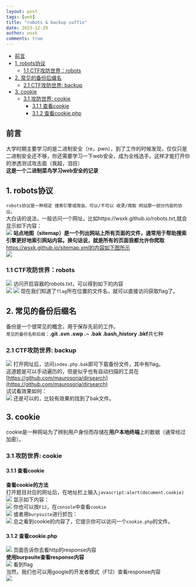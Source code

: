 ```yaml
---
layout: post
tags: [web]
title: "robots & backup suffix"
date: 2023-12-29
author: wsxk
comments: true
---
```


- [前言](#前言)
- [1. robots协议](#1-robots协议)
  - [1.1 CTF攻防世界：robots](#11-ctf攻防世界robots)
- [2. 常见的备份后缀名](#2-常见的备份后缀名)
  - [2.1 CTF攻防世界: backup](#21-ctf攻防世界-backup)
- [3. cookie](#3-cookie)
  - [3.1 攻防世界: cookie](#31-攻防世界-cookie)
    - [3.1.1 查看cookie](#311-查看cookie)
    - [3.1.2 查看cookie.php](#312-查看cookiephp)



## 前言<br>
大学时期主要学习的是二进制安全（re，pwn），到了工作的时候发现，仅仅只是二进制安全还不够，你还需要学习一下web安全，成为全栈选手。这样才能打开你的渗透测试攻击面（我超，泪目）<br>
**这是一个二进制菜鸟学习web安全的记录**<br>


## 1. robots协议<br>
`robots协议是一种规定 搜索引擎或爬虫，可以/不可以 收录/爬取 网站那一部分内容的协议。`<br>
大白话的说法，一般访问一个网址，比如https://wsxk.github.io/robots.txt,就会显示如下内容：<br>
![](https://raw.githubusercontent.com/wsxk/wsxk_pictures/main/2023-12-30/20231230112341.png)
**站点地图（sitemap）是一个列出网站上所有页面的文件，通常用于帮助搜索引擎更好地索引网站内容。换句话说，就是所有的页面我都允许你爬取**<br>
https://wsxk.github.io/sitemap.xml的内容如下图所示<br>
![](https://raw.githubusercontent.com/wsxk/wsxk_pictures/main/2023-12-30/20231230112459.png)

### 1.1 CTF攻防世界：robots<br>
![](https://raw.githubusercontent.com/wsxk/wsxk_pictures/main/2023-12-30/20231230112747.png)
访问开启容器的robots.txt，可以得到如下的内容<br>
![](https://raw.githubusercontent.com/wsxk/wsxk_pictures/main/2023-12-30/20231230112919.png)
![](https://raw.githubusercontent.com/wsxk/wsxk_pictures/main/2023-12-30/20231230112958.png)
现在我们知道了`flag`所在位置的文件名，就可以直接访问获取flag了。<br>

## 2. 常见的备份后缀名<br>
备份是一个很常见的概念，用于保存先前的工作。<br>
`常见的备份名称后缀：`**.git .svn .swp .~ .bak .bash_history .bkf**共七种<br>
### 2.1 CTF攻防世界: backup<br>
![](https://raw.githubusercontent.com/wsxk/wsxk_pictures/main/2023-12-30/20231230130636.png)
打开网址后，访问`index.php.bak`即可下载备份文件，其中有flag。<br>
这道题是可以手动遍历的，但是似乎也有自动扫描的工具在[https://github.com/maurosoria/dirsearch](https://github.com/maurosoria/dirsearch)<br>
试试看效果如何：<br>
![](https://raw.githubusercontent.com/wsxk/wsxk_pictures/main/2023-12-30/20231230134552.png)
还是可以的，比较有效果的找到了bak文件。<br>

## 3. cookie<br>
cookie是一种网站为了辨别用户身份而存储在**用户本地终端**上的数据（通常经过加密）。<br>
### 3.1 攻防世界: cookie<br>
#### 3.1.1 查看cookie<br>
**查看cookie的方法**<br>
打开题目对应的网址后，在地址栏上输入`javascript:alert(document.cookie)`<br>
![](https://raw.githubusercontent.com/wsxk/wsxk_pictures/main/2023-12-30/20231231112812.png)
显示如下内容：<br>
![](https://raw.githubusercontent.com/wsxk/wsxk_pictures/main/2023-12-30/20231231112832.png)
你也可以按`F12`，在`console`中查看`cookie`<br>
![](https://raw.githubusercontent.com/wsxk/wsxk_pictures/main/2023-12-30/20231231112922.png)
或者用`burpsuite`进行抓包：<br>
![](https://raw.githubusercontent.com/wsxk/wsxk_pictures/main/2023-12-30/20231231113000.png)
总之看到cookie的内容了，它提示你可以访问一个`cookie.php`的文件。<br>
#### 3.1.2 查看cookie.php<br>
![](https://raw.githubusercontent.com/wsxk/wsxk_pictures/main/2023-12-30/20231231113132.png)
页面告诉你去看http的response内容<br>
**使用burpsuite查看response内容**<br>
![](https://raw.githubusercontent.com/wsxk/wsxk_pictures/main/2023-12-30/20231231113422.png)
看到flag<br>
当然，我们也可以用google的开发者模式（F12）查看response内容<br>
![](https://raw.githubusercontent.com/wsxk/wsxk_pictures/main/2023-12-30/20231231113725.png)